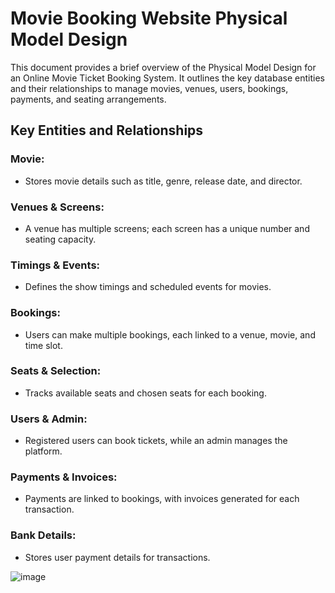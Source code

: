 # Movie Booking Website Physical Model Design
This document provides a brief overview of the Physical Model Design for an Online Movie Ticket Booking System. It outlines the key database entities and their relationships to manage movies, venues, users, bookings, payments, and seating arrangements.

## Key Entities and Relationships
### Movie: 
- Stores movie details such as title, genre, release date, and director.
### Venues & Screens: 
- A venue has multiple screens; each screen has a unique number and seating capacity.
### Timings & Events: 
- Defines the show timings and scheduled events for movies.
### Bookings: 
- Users can make multiple bookings, each linked to a venue, movie, and time slot.
### Seats & Selection: 
- Tracks available seats and chosen seats for each booking.
### Users & Admin: 
- Registered users can book tickets, while an admin manages the platform.
### Payments & Invoices: 
- Payments are linked to bookings, with invoices generated for each transaction.
### Bank Details: 
- Stores user payment details for transactions.

![image](https://github.com/user-attachments/assets/71ef260c-698f-4e0c-99a3-b8abea80c9d8)
